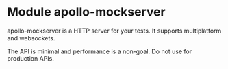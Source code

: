 # Module apollo-mockserver

apollo-mockserver is a HTTP server for your tests. It supports multiplatform and websockets. 

The API is minimal and performance is a non-goal. Do not use for production APIs. 
